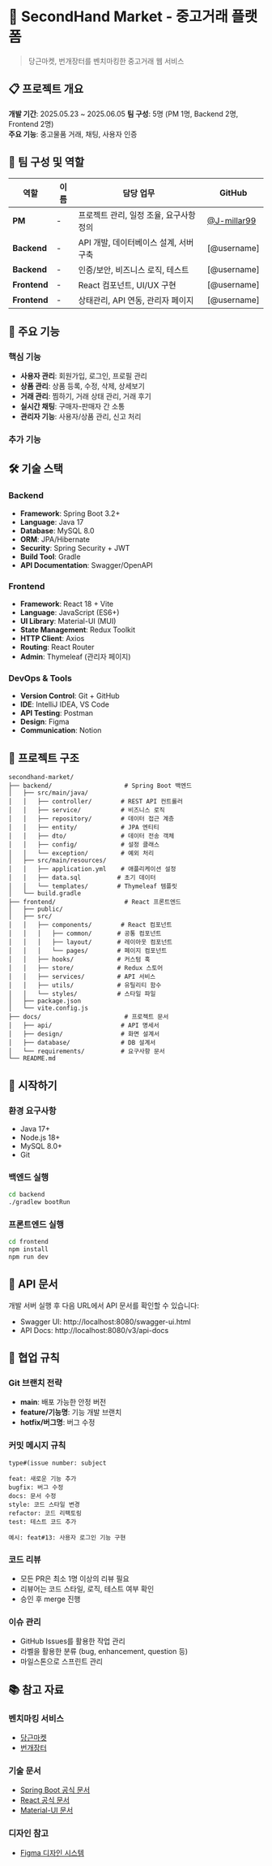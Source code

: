 # 🛒 SecondHand Market - 중고거래 플랫폼

> 당근마켓, 번개장터를 벤치마킹한 중고거래 웹 서비스

## 📋 프로젝트 개요

**개발 기간**: 2025.05.23 ~ 2025.06.05
**팀 구성**: 5명 (PM 1명, Backend 2명, Frontend 2명)  
**주요 기능**: 중고물품 거래, 채팅, 사용자 인증

## 👥 팀 구성 및 역할

| 역할 | 이름 | 담당 업무 | GitHub |
|------|------|-----------|--------|
| **PM** | - | 프로젝트 관리, 일정 조율, 요구사항 정의 | [@J-millar99](https://github.com/J-millar99) |
| **Backend** | - | API 개발, 데이터베이스 설계, 서버 구축 | [@username] |
| **Backend** | - | 인증/보안, 비즈니스 로직, 테스트 | [@username] |
| **Frontend** | - | React 컴포넌트, UI/UX 구현 | [@username] |
| **Frontend** | - | 상태관리, API 연동, 관리자 페이지 | [@username] |

## 🎯 주요 기능

### 핵심 기능
- **사용자 관리**: 회원가입, 로그인, 프로필 관리
- **상품 관리**: 상품 등록, 수정, 삭제, 상세보기
- **거래 관리**: 찜하기, 거래 상태 관리, 거래 후기
- **실시간 채팅**: 구매자-판매자 간 소통
- **관리자 기능**: 사용자/상품 관리, 신고 처리

### 추가 기능


## 🛠 기술 스택

### Backend
- **Framework**: Spring Boot 3.2+
- **Language**: Java 17
- **Database**: MySQL 8.0
- **ORM**: JPA/Hibernate
- **Security**: Spring Security + JWT
- **Build Tool**: Gradle
- **API Documentation**: Swagger/OpenAPI

### Frontend
- **Framework**: React 18 + Vite
- **Language**: JavaScript (ES6+)
- **UI Library**: Material-UI (MUI)
- **State Management**: Redux Toolkit
- **HTTP Client**: Axios
- **Routing**: React Router
- **Admin**: Thymeleaf (관리자 페이지)

### DevOps & Tools
- **Version Control**: Git + GitHub
- **IDE**: IntelliJ IDEA, VS Code
- **API Testing**: Postman
- **Design**: Figma
- **Communication**: Notion

## 📁 프로젝트 구조

```
secondhand-market/
├── backend/                    # Spring Boot 백엔드
│   ├── src/main/java/
│   │   ├── controller/        # REST API 컨트롤러
│   │   ├── service/           # 비즈니스 로직
│   │   ├── repository/        # 데이터 접근 계층
│   │   ├── entity/            # JPA 엔티티
│   │   ├── dto/               # 데이터 전송 객체
│   │   ├── config/            # 설정 클래스
│   │   └── exception/         # 예외 처리
│   ├── src/main/resources/
│   │   ├── application.yml    # 애플리케이션 설정
│   │   ├── data.sql          # 초기 데이터
│   │   └── templates/        # Thymeleaf 템플릿
│   └── build.gradle
├── frontend/                   # React 프론트엔드
│   ├── public/
│   ├── src/
│   │   ├── components/        # React 컴포넌트
│   │   │   ├── common/       # 공통 컴포넌트
│   │   │   ├── layout/       # 레이아웃 컴포넌트
│   │   │   └── pages/        # 페이지 컴포넌트
│   │   ├── hooks/            # 커스텀 훅
│   │   ├── store/            # Redux 스토어
│   │   ├── services/         # API 서비스
│   │   ├── utils/            # 유틸리티 함수
│   │   └── styles/           # 스타일 파일
│   ├── package.json
│   └── vite.config.js
├── docs/                       # 프로젝트 문서
│   ├── api/                   # API 명세서
│   ├── design/                # 화면 설계서
│   ├── database/              # DB 설계서
│   └── requirements/          # 요구사항 문서
└── README.md
```

## 🚀 시작하기

### 환경 요구사항
- Java 17+
- Node.js 18+
- MySQL 8.0+
- Git

### 백엔드 실행
```bash
cd backend
./gradlew bootRun
```

### 프론트엔드 실행
```bash
cd frontend
npm install
npm run dev
```

## 📖 API 문서

개발 서버 실행 후 다음 URL에서 API 문서를 확인할 수 있습니다:
- Swagger UI: http://localhost:8080/swagger-ui.html
- API Docs: http://localhost:8080/v3/api-docs

## 🤝 협업 규칙

### Git 브랜치 전략
- **main**: 배포 가능한 안정 버전
- **feature/기능명**: 기능 개발 브랜치
- **hotfix/버그명**: 버그 수정

### 커밋 메시지 규칙
```
type#(issue number: subject

feat: 새로운 기능 추가
bugfix: 버그 수정
docs: 문서 수정
style: 코드 스타일 변경
refactor: 코드 리팩토링
test: 테스트 코드 추가

예시: feat#13: 사용자 로그인 기능 구현
```

### 코드 리뷰
- 모든 PR은 최소 1명 이상의 리뷰 필요
- 리뷰어는 코드 스타일, 로직, 테스트 여부 확인
- 승인 후 merge 진행

### 이슈 관리
- GitHub Issues를 활용한 작업 관리
- 라벨을 활용한 분류 (bug, enhancement, question 등)
- 마일스톤으로 스프린트 관리

## 📚 참고 자료

### 벤치마킹 서비스
- [당근마켓](https://www.daangn.com/)
- [번개장터](https://m.bunjang.co.kr/)

### 기술 문서
- [Spring Boot 공식 문서](https://spring.io/projects/spring-boot)
- [React 공식 문서](https://react.dev/)
- [Material-UI 문서](https://mui.com/)

### 디자인 참고
- [Figma 디자인 시스템](link-to-figma)
